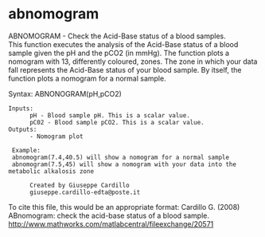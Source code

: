 # abnomogram
ABNOMOGRAM - Check the Acid-Base status of a blood samples.<br/>
This function executes the analysis of the Acid-Base status of a blood
sample given the pH and the pCO2 (in mmHg). The function plots a nomogram
with 13, differently coloured, zones. The zone in which your data fall 
represents the Acid-Base status of your blood sample. By itself, the
function plots a nomogram for a normal sample.

Syntax: 	ABNONOGRAM(pH,pCO2)
     
    Inputs:
          pH - Blood sample pH. This is a scalar value.
          pC02 - Blood sample pCO2. This is a scalar value.
    Outputs:
          - Nomogram plot

     Example: 
     abnomogram(7.4,40.5) will show a nomogram for a normal sample
     abnomogram(7.5,45) will show a nomogram with your data into the metabolic alkalosis zone

          Created by Giuseppe Cardillo
          giuseppe.cardillo-edta@poste.it

To cite this file, this would be an appropriate format:
Cardillo G. (2008) ABnomogram: check the acid-base status of a blood
sample. 
http://www.mathworks.com/matlabcentral/fileexchange/20571

